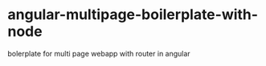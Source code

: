 angular-multipage-boilerplate-with-node
=======================================

bolerplate for multi page webapp with router in angular
